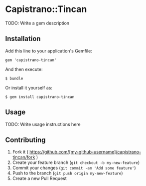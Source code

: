 # Capistrano::Tincan

TODO: Write a gem description

## Installation

Add this line to your application's Gemfile:

    gem 'capistrano-tincan'

And then execute:

    $ bundle

Or install it yourself as:

    $ gem install capistrano-tincan

## Usage

TODO: Write usage instructions here

## Contributing

1. Fork it ( https://github.com/[my-github-username]/capistrano-tincan/fork )
2. Create your feature branch (`git checkout -b my-new-feature`)
3. Commit your changes (`git commit -am 'Add some feature'`)
4. Push to the branch (`git push origin my-new-feature`)
5. Create a new Pull Request
